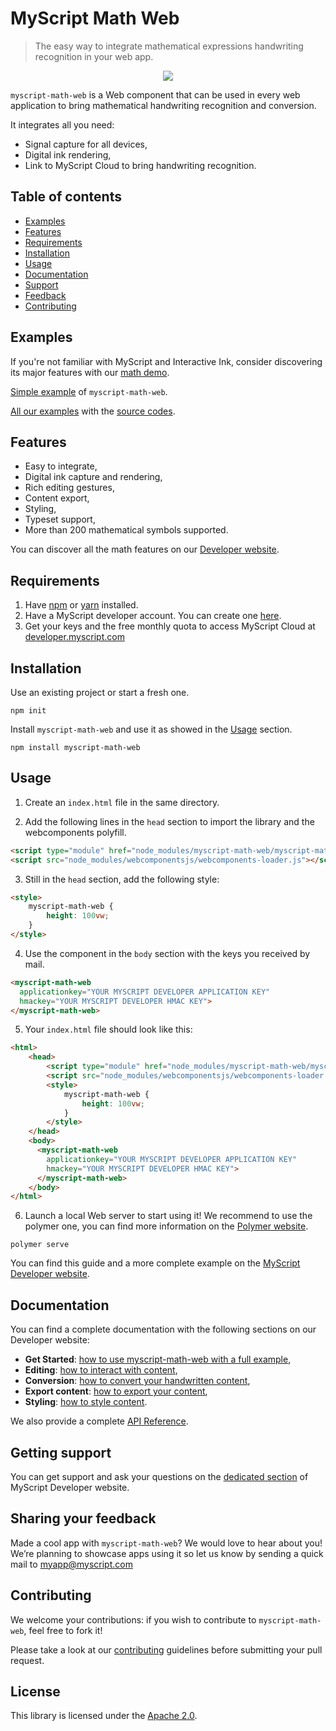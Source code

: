 # MyScript Math Web
> The easy way to integrate mathematical expressions handwriting recognition in your web app.

<p align="center">
  <img src="preview.gif">
</p>
 
`myscript-math-web` is a Web component that can be used in every web application to bring mathematical handwriting recognition and conversion. 

It integrates all you need:  
* Signal capture for all devices,
* Digital ink rendering,
* Link to MyScript Cloud to bring handwriting recognition.

## Table of contents

* [Examples](https://github.com/MyScript/myscript-math-web#examples)
* [Features](https://github.com/MyScript/myscript-math-web#features)
* [Requirements](https://github.com/MyScript/myscript-math-web#requirements)
* [Installation](https://github.com/MyScript/myscript-math-web#installation)
* [Usage](https://github.com/MyScript/myscript-math-web#usage)
* [Documentation](https://github.com/MyScript/myscript-math-web#documentation)
* [Support](https://github.com/MyScript/myscript-math-web#support)
* [Feedback](https://github.com/MyScript/myscript-math-web#sharing-your-feedback)
* [Contributing](https://github.com/MyScript/myscript-math-web#contributing)


## Examples

If you're not familiar with MyScript and Interactive Ink, consider discovering its major features with our [math demo](http://webdemo.myscript.com/views/math.html).

[Simple example](https://myscript.github.io/myscript-math-web/components/myscript-math-web/#/elements/myscript-math-web/demos/get-started-[v4]) of `myscript-math-web`. 

[All our examples](https://myscript.github.io/myscript-math-web/components/myscript-math-web/#/elements/myscript-math-web/demos/other-examples) with the [source codes](https://github.com/MyScript/myscript-math-web/tree/master/examples).


## Features

* Easy to integrate,
* Digital ink capture and rendering,
* Rich editing gestures,
* Content export,
* Styling,
* Typeset support,
* More than 200 mathematical symbols supported.

You can discover all the math features on our [Developer website](https://developer.myscript.com/math).


## Requirements

1. Have [npm](https://www.npmjs.com/get-npm) or [yarn](https://yarnpkg.com/en/docs/install) installed.
2. Have a MyScript developer account. You can create one [here](https://dev.myscript.com/).
2. Get your keys and the free monthly quota to access MyScript Cloud at [developer.myscript.com](https://developer.myscript.com)
 
## Installation

Use an existing project or start a fresh one.

```shell
npm init
```

Install `myscript-math-web` and use it as showed in the [Usage]() section.

```shell
npm install myscript-math-web
```


## Usage

1. Create an `index.html` file in the same directory. 

2. Add the following lines in the `head` section to import the library and the webcomponents polyfill.

```html
<script type="module" href="node_modules/myscript-math-web/myscript-math-web.js"></script>
<script src="node_modules/webcomponentsjs/webcomponents-loader.js"></script>
```  

3. Still in the `head` section, add the following style:

```html
<style>
    myscript-math-web {
        height: 100vw;
    }
</style>
```

4. Use the component in the `body` section with the keys you received by mail.

```html
<myscript-math-web
  applicationkey="YOUR MYSCRIPT DEVELOPER APPLICATION KEY"
  hmackey="YOUR MYSCRIPT DEVELOPER HMAC KEY">
</myscript-math-web>
```

5. Your `index.html` file should look like this:

```html
<html>
    <head>
        <script type="module" href="node_modules/myscript-math-web/myscript-math-web.js"></script>
        <script src="node_modules/webcomponentsjs/webcomponents-loader.js"></script>
        <style>
            myscript-math-web {
                height: 100vw;
            }
        </style>
    </head>
    <body>
      <myscript-math-web
        applicationkey="YOUR MYSCRIPT DEVELOPER APPLICATION KEY"
        hmackey="YOUR MYSCRIPT DEVELOPER HMAC KEY">
      </myscript-math-web>
    </body>
</html>
```

6. Launch a local Web server to start using it! We recommend to use the polymer one, you can find more information on the [Polymer website](https://www.polymer-project.org/3.0/start/install-3-0).

```
polymer serve
```

You can find this guide and a more complete example on the [MyScript Developer website](https://developer.myscript.com/docs/interactive-ink/latest/web/web-components/math-element/get-started/).


## Documentation

You can find a complete documentation with the following sections on our Developer website:

* **Get Started**: [how to use myscript-math-web with a full example](https://developer.myscript.com/docs/interactive-ink/latest/web/web-components/math-element/get-started/),
* **Editing**: [how to interact with content](https://developer.myscript.com/docs/interactive-ink/latest/web/web-components/math-element/editing/),
* **Conversion**: [how to convert your handwritten content](https://developer.myscript.com/docs/interactive-ink/latest/web/web-components/math-element/conversion/),
* **Export content**: [how to export your content](https://developer.myscript.com/docs/interactive-ink/latest/web/web-components/math-element/import-and-export/),
* **Styling**: [how to style content](https://developer.myscript.com/docs/interactive-ink/latest/web/web-components/math-element/styling/).

We also provide a complete [API Reference](https://myscript.github.io/myscript-math-web/components/myscript-math-web/#/elements/myscript-math-web).

## Getting support

You can get support and ask your questions on the [dedicated section](https://developer-support.myscript.com/support/discussions/forums/16000096021) of MyScript Developer website.

## Sharing your feedback

Made a cool app with `myscript-math-web`? We would love to hear about you!
We’re planning to showcase apps using it so let us know by sending a quick mail to [myapp@myscript.com](mailto://myapp@myscript.com)

## Contributing

We welcome your contributions: if you wish to contribute to `myscript-math-web`, feel free to fork it!

Please take a look at our [contributing](CONTRIBUTING.md) guidelines before submitting your pull request.

## License

This library is licensed under the [Apache 2.0](http://opensource.org/licenses/Apache-2.0).
